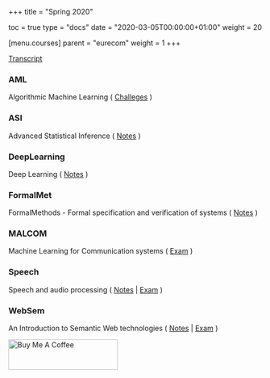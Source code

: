 +++
title = "Spring 2020"

toc = true
type = "docs"
date = "2020-03-05T00:00:00+01:00"
weight = 20

[menu.courses]
    parent = "eurecom"
    weight = 1
+++

[Transcript](/files/transcript-spring2020.pdf)

### AML
Algorithmic Machine Learning ( [Challeges](https://gitlab.eurecom.fr/bouzaien/algorithmic-machine-learning) )
### ASI
Advanced Statistical Inference ( [Notes](/files/notes/asi-notes.pdf) )
### DeepLearning
Deep Learning  ( [Notes](/files/notes/dl-notes.pdf) )
### FormalMet
FormalMethods - Formal specification and verification of systems ( [Notes](/files/notes/formalmeth-notes.pdf) )
### MALCOM
Machine Learning for Communication systems ( [Exam](/files/notes/malcom-exam.pdf) )
### Speech
Speech and audio processing  ( [Notes](/files/notes/speech-notes.pdf) | [Exam](/files/notes/speech-exam.pdf) )
### WebSem
An Introduction to Semantic Web technologies  ( [Notes](/files/notes/websem-notes.pdf) | [Exam](/files/notes/websem-exam.pdf) )

<a href="https://www.buymeacoffee.com/bouzaien" target="_blank"><img src="https://cdn.buymeacoffee.com/buttons/v2/default-blue.png" alt="Buy Me A Coffee" style="height: 60px !important;width: 217px !important;" ></a>
